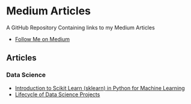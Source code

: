 # Medium Articles
A GitHub Repository Containing links to my Medium Articles
- [Follow Me on Medium](https://medium.com/@khalidtahsinjahin)

## Articles
### Data Science
- [Introduction to Scikit Learn (sklearn) in Python for Machine Learning](https://medium.com/@khalidtahsinjahin/introduction-to-scikit-learn-sklearn-in-python-for-machine-learning-257a0b995807)
- [Lifecycle of Data Science Projects](https://medium.com/@khalidtahsinjahin/lifecycle-of-data-science-projects-6a8d0034e12f)

